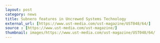 ```yaml
---
layout: post
category: news
title: Subnero features in Uncrewed Systems Technology
external_url: [https://www.ust-media.com/ust-magazine/UST048/64/]
source : [https://www.ust-media.com/ust-magazine/]
thumbnail: images/https://www.ust-media.com/ust-magazine/UST048/64/
---
```

